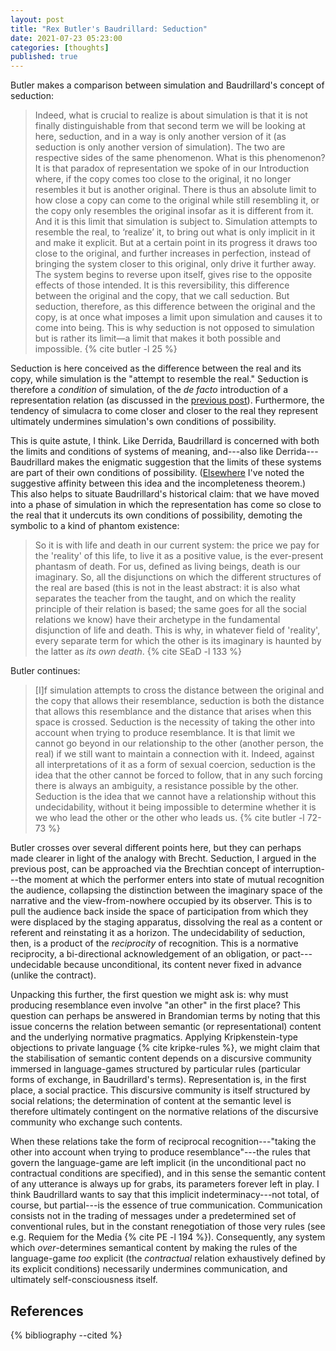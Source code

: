 ```yaml
---
layout: post
title: "Rex Butler's Baudrillard: Seduction"
date: 2021-07-23 05:23:00
categories: [thoughts]
published: true
---
```


Butler makes a comparison between simulation and Baudrillard's concept of seduction:

> Indeed, what is crucial to realize is about simulation is that it is not finally distinguishable from that second term we will be looking at here, seduction, and in a way is only another version of it (as seduction is only another version of simulation). The two are respective sides of the same phenomenon. What is this phenomenon? It is that paradox of representation we spoke of in our Introduction where, if the copy comes too close to the original, it no longer resembles it but is another original. There is thus an absolute limit to how close a copy can come to the original while still resembling it, or the copy only resembles the original insofar as it is different from it. And it is this limit that simulation is subject to. Simulation attempts to resemble the real, to ‘realize’ it, to bring out what is only implicit in it and make it explicit. But at a certain point in its progress it draws too close to the original, and further increases in perfection, instead of bringing the system closer to this original, only drive it further away. The system begins to reverse upon itself, gives rise to the opposite effects of those intended. It is this reversibility, this difference between the original and the copy, that we call seduction. But seduction, therefore, as this difference between the original and the copy, is at once what imposes a limit upon simulation and causes it to come into being. This is why seduction is not opposed to simulation but is rather its limit—a limit that makes it both possible and impossible. {% cite butler -l 25 %}

<!--more-->

Seduction is here conceived as the difference between the real and its copy, while simulation is the "attempt to resemble the real." Seduction is therefore a _condition_ of simulation, of the _de facto_ introduction of a representation relation (as discussed in the [previous post]({{site.baseurl}}/2021/07/22/butler-simulation.html)). Furthermore, the tendency of simulacra to come closer and closer to the real they represent ultimately undermines simulation's own conditions of possibility.

This is quite astute, I think. Like Derrida, Baudrillard is concerned with both the limits and conditions of systems of meaning, and---also like Derrida---Baudrillard makes the enigmatic suggestion that the limits of these systems are part of their own conditions of possibility. ([Elsewhere]({{site.baseurl}}/2021/04/13/completeness.html) I've noted the suggestive affinity between this idea and the incompleteness theorem.) This also helps to situate Baudrillard's historical claim: that we have moved into a phase of simulation in which the representation has come so close to the real that it undercuts its own conditions of possibility, demoting the symbolic to a kind of phantom existence:

> So it is with life and death in our current system: the price we pay for the 'reality' of this life, to live it as a positive value, is the ever-present phantasm of death. For us, defined as living beings, death is our imaginary. So, all the disjunctions on which the different structures of the real are based (this is not in the least abstract: it is also what separates the teacher from the taught, and on which the reality principle of their relation is based; the same goes for all the social relations we know) have their archetype in the fundamental disjunction of life and death. This is why, in whatever field of 'reality', every separate term for which the other is its imaginary is haunted by the latter as _its own death_. {% cite SEaD -l 133 %}

Butler continues:

> [I]f simulation attempts to cross the distance between the original and the copy that allows their resemblance, seduction is both the distance that allows this resemblance and the distance that arises when this space is crossed. Seduction is the necessity of taking the other into account when trying to produce resemblance. It is that limit we cannot go beyond in our relationship to the other (another person, the real) if we still want to maintain a connection with it. Indeed, against all interpretations of it as a form of sexual coercion, seduction is the idea that the other cannot be forced to follow, that in any such forcing there is always an ambiguity, a resistance possible by the other. Seduction is the idea that we cannot have a relationship without this undecidability, without it being impossible to determine whether it is we who lead the other or the other who leads us. {% cite butler -l 72-73 %}

Butler crosses over several different points here, but they can perhaps made clearer in light of the analogy with Brecht. Seduction, I argued in the previous post, can be approached via the Brechtian concept of interruption---the moment at which the performer enters into state of mutual recognition the audience, collapsing the distinction between the imaginary space of the narrative and the view-from-nowhere occupied by its observer. This is to pull the audience back inside the space of participation from which they were displaced by the staging apparatus, dissolving the real as a content or referent and reinstating it as a horizon. The undecidability of seduction, then, is a product of the _reciprocity_ of recognition. This is a normative reciprocity, a bi-directional acknowledgement of an obligation, or pact---undecidable because unconditional, its content never fixed in advance (unlike the contract).

Unpacking this further, the first question we might ask is: why must producing resemblance even involve "an other" in the first place? This question can perhaps be answered in Brandomian terms by noting that this issue concerns the relation between semantic (or representational) content and the underlying normative pragmatics. Applying Kripkenstein-type objections to private language {% cite kripke-rules %}, we might claim that the stabilisation of semantic content depends on a discursive community immersed in language-games structured by particular rules (particular forms of exchange, in Baudrillard's terms). Representation is, in the first place, a social practice. This discursive community is itself structured by social relations; the determination of content at the semantic level is therefore ultimately contingent on the normative relations of the discursive community who exchange such contents.

When these relations take the form of reciprocal recognition---"taking the other into account when trying to produce resemblance"---the rules that govern the language-game are left implicit (in the unconditional pact no contractual conditions are specified), and in this sense the semantic content of any utterance is always up for grabs, its parameters forever left in play. I think Baudrillard wants to say that this implicit indeterminacy---not total, of course, but partial---is the essence of true communication. Communication consists not in the trading of messages under a predetermined set of conventional rules, but in the constant renegotiation of those very rules (see e.g. Requiem for the Media {% cite PE -l 194 %}). Consequently, any system which _over_-determines semantical content by making the rules of the language-game _too_ explicit (the _contractual_ relation exhaustively defined by its explicit conditions) necessarily undermines communication, and ultimately self-consciousness itself.

## References
{% bibliography --cited %}
